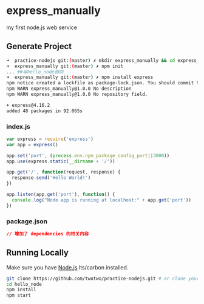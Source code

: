 # express_manually

my first node.js web service

## Generate Project

```bash
➜  practice-nodejs git:(master) ✗ mkdir express_manually && cd express_manually
➜  express_manually git:(master) ✗ npm init                        
... ##与hello_node相同
➜  express_manually git:(master) ✗ npm install express
npm notice created a lockfile as package-lock.json. You should commit this file.
npm WARN express_manually@1.0.0 No description
npm WARN express_manually@1.0.0 No repository field.

+ express@4.16.2
added 48 packages in 92.065s
```

### index.js

```js
var express = require('express')
var app = express()

app.set('port', (process.env.npm_package_config_port||3000))
app.use(express.static(__dirname + '/'))

app.get('/', function(request, response) {
  response.send('Hello World!')
})

app.listen(app.get('port'), function() {
  console.log("Node app is running at localhost:" + app.get('port'))
})
```

### package.json

```json
// 增加了 dependencies 的相关内容
```

## Running Locally

Make sure you have [Node.js](http://nodejs.org/) lts/carbon installed.

```bash
git clone https://github.com/twotwo/practice-nodejs.git # or clone your own fork
cd hello_node
npm install
npm start
```

